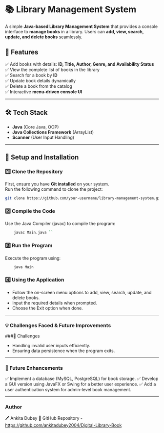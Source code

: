 # 📚 Library Management System

A simple **Java-based Library Management System** that provides a console interface to **manage books** in a library. Users can **add, view, search, update, and delete books** seamlessly.

## 🚀 Features
✅ Add books with details: **ID, Title, Author, Genre, and Availability Status**  
✅ View the complete list of books in the library  
✅ Search for a book by **ID**  
✅ Update book details dynamically  
✅ Delete a book from the catalog  
✅ Interactive **menu-driven console UI**  

---

## 🛠 Tech Stack
- **Java** (Core Java, OOP)
- **Java Collections Framework** (ArrayList)
- **Scanner** (User Input Handling)
  
---

## 📌 Setup and Installation

### 1️⃣ Clone the Repository  
First, ensure you have **Git installed** on your system.  
Run the following command to clone the project:  

```sh
git clone https://github.com/your-username/library-management-system.git
```

### 2️⃣ Compile the Code
Use the Java Compiler (javac) to compile the program:
 ```sh
     javac Main.java ``
```
### 3️⃣ Run the Program
Execute the program using:
 ```sh
     java Main
```
### 4️⃣ Using the Application
- Follow the on-screen menu options to add, view, search, update, and delete books.
- Input the required details when prompted.
- Choose the Exit option when done.

---

### 💡 Challenges Faced & Future Improvements
###🔸 Challenges
- Handling invalid user inputs efficiently.
- Ensuring data persistence when the program exits.

--- 

### 🔹 Future Enhancements
✅ Implement a database (MySQL, PostgreSQL) for book storage.
✅ Develop a GUI version using JavaFX or Swing for a better user experience.
✅ Add a user authentication system for admin-level book management.

---

### Author
🖊 Ankita Dubey
🔗 GitHub Repository - https://github.com/ankitadubey2004/Digital-Library-Book


